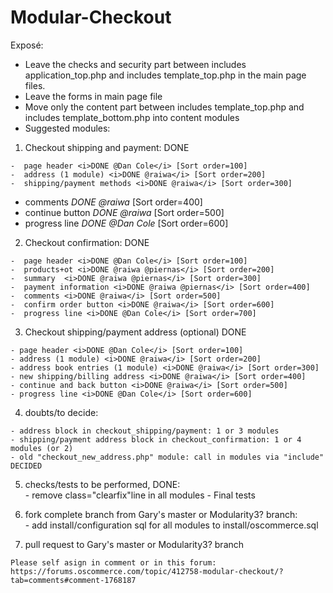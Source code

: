 # Modular-Checkout

Exposé:

- Leave the checks and security part between includes application_top.php and includes template_top.php in the main page files.
- Leave the forms in main page file
- Move only the content part between includes template_top.php and includes template_bottom.php into content modules
- Suggested modules:

1.   Checkout shipping and payment: DONE 

    -  page header <i>DONE @Dan Cole</i> [Sort order=100]
    -  address (1 module) <i>DONE @raiwa</i> [Sort order=200]
    -  shipping/payment methods <i>DONE @raiwa</i> [Sort order=300]
-  comments <i>DONE @raiwa</i> [Sort order=400]
-  continue button <i>DONE @raiwa</i> [Sort order=500]
-  progress line <i>DONE @Dan Cole</i>  [Sort order=600]

2.   Checkout confirmation: DONE 

    -  page header <i>DONE @Dan Cole</i> [Sort order=100]
    -  products+ot <i>DONE @raiwa @piernas</i> [Sort order=200]
    -  summary  <i>DONE @raiwa @piernas</i> [Sort order=300]
    -  payment information <i>DONE @raiwa @piernas</i> [Sort order=400]
    -  comments <i>DONE @raiwa</i> [Sort order=500]
    -  confirm order button <i>DONE @raiwa</i> [Sort order=600]
    -  progress line <i>DONE @Dan Cole</i> [Sort order=700]

3.   Checkout shipping/payment address (optional) DONE 

    - page header <i>DONE @Dan Cole</i> [Sort order=100]
    - address (1 module) <i>DONE @raiwa</i> [Sort order=200]
    - address book entries (1 module) <i>DONE @raiwa</i> [Sort order=300]
    - new shipping/billing address <i>DONE @raiwa</i> [Sort order=400]
    - continue and back button <i>DONE @raiwa</i> [Sort order=500]	
    - progress line <i>DONE @Dan Cole</i> [Sort order=600]
    
    
4.   doubts/to decide:

    - address block in checkout_shipping/payment: 1 or 3 modules
    - shipping/payment address block in checkout_confirmation: 1 or 4 modules (or 2)
    - old "checkout_new_address.php" module: call in modules via "include" DECIDED
    
5.   checks/tests to be performed, DONE:    
    - remove class="clearfix"line in all modules
    - Final tests
    
6.   fork complete branch from Gary's master or Modularity3? branch:    
    - add install/configuration sql for all modules to install/oscommerce.sql
    
7.   pull request to Gary's master or Modularity3? branch   


    Please self asign in comment or in this forum:
    https://forums.oscommerce.com/topic/412758-modular-checkout/?tab=comments#comment-1768187
    
